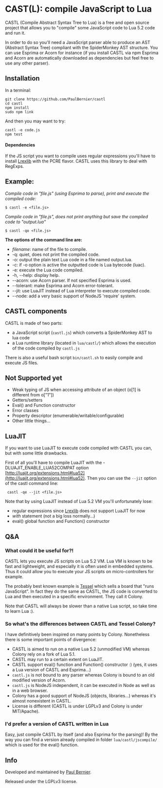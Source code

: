 CAST(L): compile JavaScript to Lua
==========
CASTL (Compile Abstract Syntax Tree to Lua) is a free and open source project that allows you to "compile" some JavaScript code to Lua 5.2 code and run it.

In order to do so you'll need a JavaScript parser able to produce an AST (Abstract Syntax Tree) compliant with the SpiderMonkey AST structure. You can use Esprima or Acorn for instance (if you install CASTL via npm Esprima and Acorn are automatically downloaded as dependencies but feel free to use any other parser).

## Installation

In a terminal:

    git clone https://github.com/PaulBernier/castl
    cd castl
    npm install
    sudo npm link
    
And then you may want to try:

    castl -e code.js
    npm test

#### Dependencies

If the JS script you want to compile uses regular expressions you'll have to install [Lrexlib](http://rrthomas.github.io/lrexlib/) with the PCRE flavor. CASTL uses this library to deal with RegExps.

## Example:

*Compile code in "file.js" (using Esprima to parse), print and execute the compiled code:*

    $ castl -e <file.js>
    
*Compile code in "file.js", does not print anything but save the compiled code to "output.lua"*

    $ castl -qo <file.js>

**The options of the command line are:**

* *filename*: name of the file to compile.
* -q: quiet, does not print the compiled code.
* -o: output the plain text Lua code in a file named output.lua.
* -c: if -o option is active the outputted code is Lua bytecode (luac).
* -e: execute the Lua code compiled.
* -h, --help: display help.
* --acorn: use Acorn parser. If not specified Esprima is used.
* --tolerant: make Esprima and Acorn error-tolerant.
* --jit: use LuaJIT instead of Lua interpreter to execute compiled code.
* --node: add a very basic support of NodeJS 'require' system.

## CASTL components

CASTL is made of two parts:

* a JavaScript script (`castl.js`) which converts a SpiderMonkey AST to lua code
* a Lua runtime library (located in `lua/castl/`) which allows the execution of the code compiled by `castl.js`

There is also a useful bash script `bin/castl.sh` to easily compile and execute JS files.

## Not Supported yet

* Weak typing of JS when accessing attribute of an object (o[1] is different from o["1"])
* Getters/setters
* Eval() and Function constructor
* Error classes
* Property descriptor (enumerable/writable/configurable)
* Other little things...

## LuaJIT

If you want to use LuaJIT to execute code compiled with CASTL you can, but with some little drawbacks. 

First of all you'll have to compile LuaJIT with the -DLUAJIT\_ENABLE\_LUA52COMPAT option [http://luajit.org/extensions.html#lua52](http://luajit.org/extensions.html#lua52). Then you can use the `--jit` option of the castl command line:

     castl -qe --jit <file.js>

Note that by using LuaJIT instead of Lua 5.2 VM you'll unfortunately lose:

* regular expressions since [Lrexlib](http://rrthomas.github.io/lrexlib/) does not support LuaJIT for now
* _with_ statement (not a big loss normally...)
* eval() global function and Function() constructor

## Q&A

### What could it be useful for?!

CASTL lets you execute JS scripts on Lua 5.2 VM. Lua VM is known to be fast and lightweight, and especially it is often used in embedded systems. Thus it could allow you to execute your JS scripts on micro-controllers for example.

The probably best known example is [Tessel](https://tessel.io/) which sells a board that "runs JavaScript". In fact they do the same as CASTL, the JS code is converted to Lua and then executed in a specific environment. They call it Colony.

Note that CASTL will always be slower than a native Lua script, so take time to learn Lua :).

### So what's the differences between CASTL and Tessel Colony?

I have definitively been inspired on many points by Colony. Nonetheless there is some important points of divergence: 

* CASTL is aimed to run on a native Lua 5.2 (unmodified VM) whereas Colony rely on a fork of Lua 5.1.
* CASTL may run to a certain extent on LuaJIT.
* CASTL support eval() function and Function() constructor :) (yes, it uses a Lua version of CASTL and Esprima...)
* `castl.js` is not bound to any parser whereas Colony is bound to an old modified version of Acorn.
* `castl.js` is NodeJS independent, it can be executed in Node as well as in a web browser.
* Colony has a good support of NodeJS (objects, libraries...) whereas it's almost nonexistent in CASTL.
* License is different (CASTL is under LGPLv3 and Colony is under MIT/Apache).

### I'd prefer a version of CASTL written in Lua

Easy, just compile CASTL by itself (and also Esprima for the parsing)! By the way you can find a version already compiled in folder `lua/castl/jscompile/` which is used for the eval() function.

## Info

Developed and maintained by [Paul Bernier](http://www.paulbernier.fr).

Released under the LGPLv3 license.

